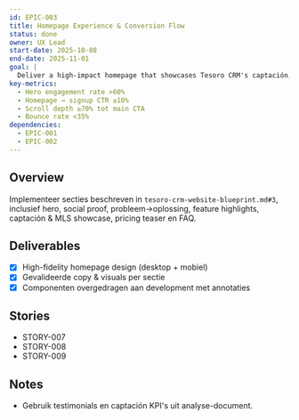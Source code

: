 ```yaml
---
id: EPIC-003
title: Homepage Experience & Conversion Flow
status: done
owner: UX Lead
start-date: 2025-10-08
end-date: 2025-11-01
goal: |
  Deliver a high-impact homepage that showcases Tesoro CRM's captación, MLS en compliance differentiators while driving conversions to trials en demo's.
key-metrics:
  - Hero engagement rate >60%
  - Homepage → signup CTR ≥10%
  - Scroll depth ≥70% tot main CTA
  - Bounce rate <35%
dependencies:
  - EPIC-001
  - EPIC-002
---
```


## Overview
Implementeer secties beschreven in `tesoro-crm-website-blueprint.md#3`, inclusief hero, social proof, probleem→oplossing, feature highlights, captación & MLS showcase, pricing teaser en FAQ.

## Deliverables
- [x] High-fidelity homepage design (desktop + mobiel)
- [x] Gevalideerde copy & visuals per sectie
- [x] Componenten overgedragen aan development met annotaties

## Stories
- STORY-007
- STORY-008
- STORY-009

## Notes
- Gebruik testimonials en captación KPI's uit analyse-document.
